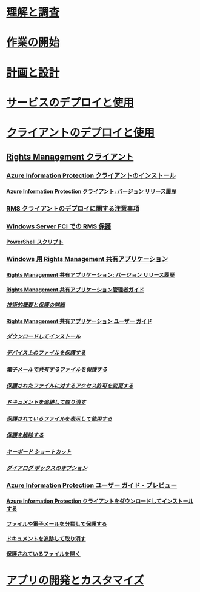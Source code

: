 # [理解と調査](/information-protection/understand-explore/what-is-information-protection)
# [作業の開始](/information-protection/get-started/requirements-azure-rms)
# [計画と設計](/information-protection/plan-design/deployment-roadmap)
# [サービスのデプロイと使用](/information-protection/deploy-use/activate-service)
# [クライアントのデプロイと使用](use-client.md)
## [Rights Management クライアント](use-client.md)
### [Azure Information Protection クライアントのインストール](info-protect-client.md)
#### [Azure Information Protection クライアント: バージョン リリース履歴](client-version-release-history.md)
### [RMS クライアントのデプロイに関する注意事項](client-deployment-notes.md)
### [Windows Server FCI での RMS 保護](configure-fci.md)
#### [PowerShell スクリプト](fci-script.md)
### [Windows 用 Rights Management 共有アプリケーション](sharing-app-windows.md)
#### [Rights Management 共有アプリケーション: バージョン リリース履歴](sharing-app-version-release-history.md)
#### [Rights Management 共有アプリケーション管理者ガイド](sharing-app-admin-guide.md)
##### [技術的概要と保護の詳細](sharing-app-admin-guide-technical.md)
#### [Rights Management 共有アプリケーション ユーザー ガイド](sharing-app-user-guide.md)
##### [ダウンロードしてインストール](install-sharing-app.md)
##### [デバイス上のファイルを保護する](sharing-app-protect-in-place.md)
##### [電子メールで共有するファイルを保護する](sharing-app-protect-by-email.md)
##### [保護されたファイルに対するアクセス許可を変更する](sharing-app-reprotect-files.md)
##### [ドキュメントを追跡して取り消す](sharing-app-track-revoke.md)
##### [保護されているファイルを表示して使用する](sharing-app-view-use-files.md)
##### [保護を解除する](sharing-app-remove-protection.md)
##### [キーボード ショートカット](sharing-app-keyboard-shortcuts.md)
##### [ダイアログ ボックスのオプション](sharing-app-dialog-box.md)
### [Azure Information Protection ユーザー ガイド - プレビュー](client-user-guide.md)
#### [Azure Information Protection クライアントをダウンロードしてインストールする](install-client-app.md)
#### [ファイルや電子メールを分類して保護する](client-classify-protect.md)
#### [ドキュメントを追跡して取り消す](client-track-revoke.md)
#### [保護されているファイルを開く](client-view-use-files.md)
# [アプリの開発とカスタマイズ](/information-protection/develop/developers-guide)


<!--HONumber=Dec16_HO1-->


